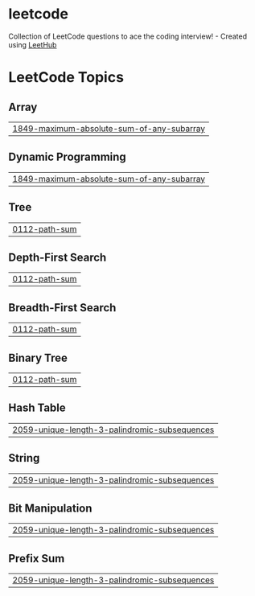 # leetcode
Collection of LeetCode questions to ace the coding interview! - Created using [LeetHub](https://github.com/QasimWani/LeetHub)

<!---LeetCode Topics Start-->
# LeetCode Topics
## Array
|  |
| ------- |
| [1849-maximum-absolute-sum-of-any-subarray](https://github.com/amrharb/leetcode/tree/master/1849-maximum-absolute-sum-of-any-subarray) |
## Dynamic Programming
|  |
| ------- |
| [1849-maximum-absolute-sum-of-any-subarray](https://github.com/amrharb/leetcode/tree/master/1849-maximum-absolute-sum-of-any-subarray) |
## Tree
|  |
| ------- |
| [0112-path-sum](https://github.com/amrharb/leetcode/tree/master/0112-path-sum) |
## Depth-First Search
|  |
| ------- |
| [0112-path-sum](https://github.com/amrharb/leetcode/tree/master/0112-path-sum) |
## Breadth-First Search
|  |
| ------- |
| [0112-path-sum](https://github.com/amrharb/leetcode/tree/master/0112-path-sum) |
## Binary Tree
|  |
| ------- |
| [0112-path-sum](https://github.com/amrharb/leetcode/tree/master/0112-path-sum) |
## Hash Table
|  |
| ------- |
| [2059-unique-length-3-palindromic-subsequences](https://github.com/amrharb/leetcode/tree/master/2059-unique-length-3-palindromic-subsequences) |
## String
|  |
| ------- |
| [2059-unique-length-3-palindromic-subsequences](https://github.com/amrharb/leetcode/tree/master/2059-unique-length-3-palindromic-subsequences) |
## Bit Manipulation
|  |
| ------- |
| [2059-unique-length-3-palindromic-subsequences](https://github.com/amrharb/leetcode/tree/master/2059-unique-length-3-palindromic-subsequences) |
## Prefix Sum
|  |
| ------- |
| [2059-unique-length-3-palindromic-subsequences](https://github.com/amrharb/leetcode/tree/master/2059-unique-length-3-palindromic-subsequences) |
<!---LeetCode Topics End-->